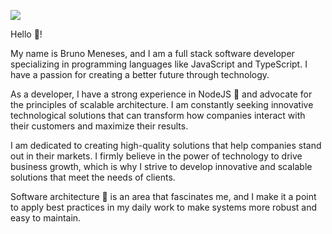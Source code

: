 ![](https://i.ibb.co/2d5mDT1/Design-sem-nome-4.png)

Hello 👋!

My name is Bruno Meneses, and I am a full stack software developer specializing in programming languages like JavaScript and TypeScript. I have a passion for creating a better future through technology.

As a developer, I have a strong experience in NodeJS 💪 and advocate for the principles of scalable architecture. I am constantly seeking innovative technological solutions that can transform how companies interact with their customers and maximize their results.

I am dedicated to creating high-quality solutions that help companies stand out in their markets. I firmly believe in the power of technology to drive business growth, which is why I strive to develop innovative and scalable solutions that meet the needs of clients.

Software architecture 📝 is an area that fascinates me, and I make it a point to apply best practices in my daily work to make systems more robust and easy to maintain.
